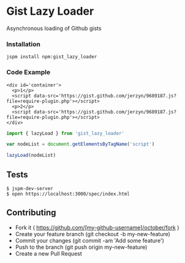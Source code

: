 # Gist Lazy Loader
Asynchronous loading of Github gists

### Installation

```
jspm install npm:gist_lazy_loader
```

### Code Example

```
<div id='container'>
  <p>1</p>
  <script data-src='https://gist.github.com/jerzyn/9689187.js?file=require-plugin.php'></script>
  <p>2</p>
  <script data-src='https://gist.github.com/jerzyn/9689187.js?file=require-plugin.php'></script>
</div>
```

```javascript
import { lazyLoad } from 'gist_lazy_loader'

var nodeList = document.getElementsByTagName('script')

lazyLoad(nodeList)
``` 

## Tests

``` 
$ jspm-dev-server
$ open https://localhost:3000/spec/index.html
```

## Contributing

- Fork it ( https://github.com/[my-github-username]/october/fork )
- Create your feature branch (git checkout -b my-new-feature)
- Commit your changes (git commit -am 'Add some feature')
- Push to the branch (git push origin my-new-feature)
- Create a new Pull Request
